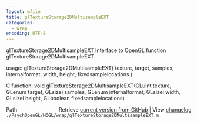 ```yaml
---
layout: mfile
title: glTextureStorage2DMultisampleEXT
categories:
  - wrap
encoding: UTF-8
---
```


glTextureStorage2DMultisampleEXT  Interface to OpenGL function glTextureStorage2DMultisampleEXT

usage:  glTextureStorage2DMultisampleEXT( texture, target, samples, internalformat, width, height, fixedsamplelocations )

C function:  void glTextureStorage2DMultisampleEXT(GLuint texture, GLenum target, GLsizei samples, GLenum internalformat, GLsizei width, GLsizei height, GLboolean fixedsamplelocations)


<div class="code_header" style="text-align:right;">
  <span style="float:left;">Path&nbsp;&nbsp;</span> <span class="counter">Retrieve <a href=
  "https://raw.github.com/Psychtoolbox-3/Psychtoolbox-3/beta/./PsychOpenGL/MOGL/wrap/glTextureStorage2DMultisampleEXT.m">current version from GitHub</a> | View <a href=
  "https://github.com/Psychtoolbox-3/Psychtoolbox-3/commits/beta/./PsychOpenGL/MOGL/wrap/glTextureStorage2DMultisampleEXT.m">changelog</a></span>
</div>
<div class="code">
  <code>./PsychOpenGL/MOGL/wrap/glTextureStorage2DMultisampleEXT.m</code>
</div>
